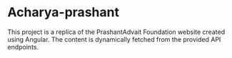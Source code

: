# Acharya-prashant
This project is a replica of the PrashantAdvait Foundation website created using Angular. The content is dynamically fetched from the provided API endpoints. 
